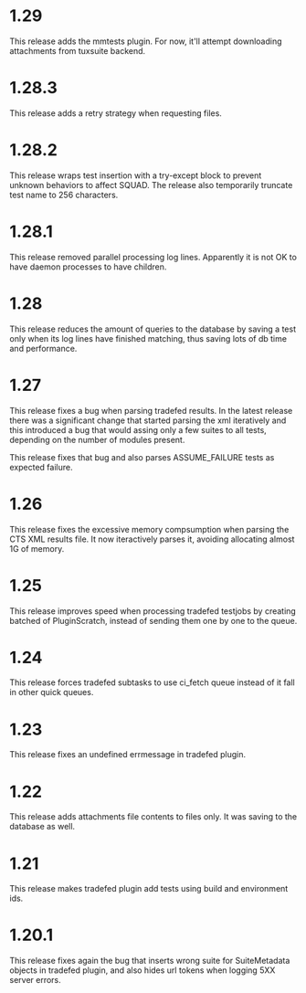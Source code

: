 # 1.29

This release adds the mmtests plugin. For now, it'll attempt
downloading attachments from tuxsuite backend.

# 1.28.3

This release adds a retry strategy when requesting files.

# 1.28.2

This release wraps test insertion with a try-except block to prevent
unknown behaviors to affect SQUAD. The release also temporarily
truncate test name to 256 characters.

# 1.28.1

This release removed parallel processing log lines. Apparently
it is not OK to have daemon processes to have children.

# 1.28

This release reduces the amount of queries to the database by
saving a test only when its log lines have finished matching,
thus saving lots of db time and performance.

# 1.27

This release fixes a bug when parsing tradefed results. In the latest
release there was a significant change that started parsing the xml
iteratively and this introduced a bug that would assing only a few
suites to all tests, depending on the number of modules present.

This release fixes that bug and also parses ASSUME_FAILURE tests
as expected failure.

# 1.26

This release fixes the excessive memory compsumption when parsing
the CTS XML results file. It now iteractively parses it, avoiding
allocating almost 1G of memory.

# 1.25

This release improves speed when processing tradefed testjobs by creating
batched of PluginScratch, instead of sending them one by one to the queue.

# 1.24

This release forces tradefed subtasks to use ci_fetch queue instead
of it fall in other quick queues.

# 1.23

This release fixes an undefined errmessage in tradefed plugin.

# 1.22

This release adds attachments file contents to files only. It was saving
to the database as well.

# 1.21

This release makes tradefed plugin add tests using build
and environment ids.


# 1.20.1

This release fixes again the bug that inserts wrong suite for
SuiteMetadata objects in tradefed plugin, and also hides url
tokens when logging 5XX server errors.
